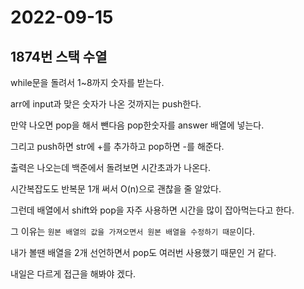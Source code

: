 # 2022-09-15

## 1874번 스택 수열

while문을 돌려서 1~8까지 숫자를 받는다.

arr에 input과 맞은 숫자가 나온 것까지는 push한다.

만약 나오면 pop을 해서 뺀다음 pop한숫자를 answer 배열에 넣는다.

그리고 push하면 str에 +를 추가하고 pop하면 -를 해준다.

출력은 나오는데 백준에서 돌려보면 시간초과가 나온다.

시간복잡도도 반복문 1개 써서 O(n)으로 괜찮을 줄 알았다.

그런데 배열에서 shift와 pop을 자주 사용하면 시간을 많이 잡아먹는다고 한다.

그 이유는 `원본 배열의 값을 가져오면서 원본 배열을 수정하기 때문`이다.

내가 볼땐 배열을 2개 선언하면서 pop도 여러번 사용했기 때문인 거 같다.

내일은 다르게 접근을 해봐야 겠다.
